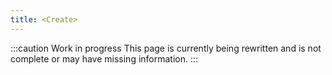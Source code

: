 ```yaml
---
title: <Create>
---
```


:::caution Work in progress
This page is currently being rewritten and is not complete or may have missing information.
:::